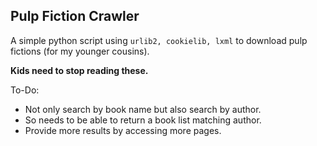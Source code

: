 ## Pulp Fiction Crawler

A simple python script using `urlib2, cookielib, lxml` to download pulp fictions (for my younger cousins).

**Kids need to stop reading these.**



To-Do:

- Not only search by book name but also search by author.
- So needs to be able to return a book list matching author.
- Provide more results by accessing more pages.